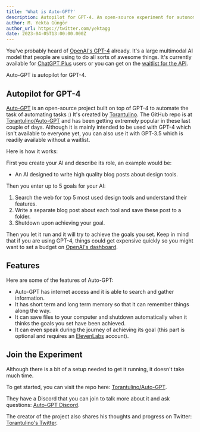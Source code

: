 ```yaml
---
title: 'What is Auto-GPT?'
description: Autopilot for GPT-4. An open-source experiment for autonomously developing and managing processes using OpenAI's GPT-4. It has internet access for search, short term and long term memory management and more...
author: M. Yekta Güngör
author_url: https://twitter.com/yektagg
date: 2023-04-05T13:00:00.000Z
---
```


<script>
  import Button from '$components/buttons/Button.svelte'
  import DocImage from '$components/docs/DocImage.svelte'
</script>

You've probably heard of [OpenAI's GPT-4](https://openai.com/product/gpt-4) already. It's a large multimodal AI model that people are using to do all sorts of awesome things. It's currently available for [ChatGPT Plus](https://chat.openai.com/chat) users or you can get on the [waitlist for the API](https://openai.com/waitlist/gpt-4-api).

Auto-GPT is autopilot for GPT-4.

<DocImage href="https://github.com/Torantulino/Auto-GPT" src="https://ba.stablecog.com/blog/auto-gpt-repo.jpg" width="2560" height="1540" alt="Auto-GPT Repo" />

## Autopilot for GPT-4

[Auto-GPT](https://github.com/Torantulino/Auto-GPT) is an open-source project built on top of GPT-4 to automate the task of automating tasks :) It's created by [Torantulino](https://github.com/Torantulino). The GitHub repo is at [Torantulino/Auto-GPT](https://github.com/Torantulino/Auto-GPT) and has been getting extremely popular in these last couple of days. Although it is mainly intended to be used with GPT-4 which isn't available to everyone yet, you can also use it with GPT-3.5 which is readily available without a waitlist.

<DocImage href="https://github.com/Torantulino/Auto-GPT" src="https://ba.stablecog.com/blog/auto-gpt-process.jpg" width="2560" height="1341" alt="Auto-GPT Process" />

Here is how it works:

First you create your AI and describe its role, an example would be:

- An AI designed to write high quality blog posts about design tools.

Then you enter up to 5 goals for your AI:

1. Search the web for top 5 most used design tools and understand their features.
2. Write a separate blog post about each tool and save these post to a folder.
3. Shutdown upon achieving your goal.

Then you let it run and it will try to achieve the goals you set. Keep in mind that if you are using GPT-4, things could get expensive quickly so you might want to set a budget on [OpenAI's dashboard](https://platform.openai.com/account/billing/limits).

## Features

Here are some of the features of Auto-GPT:

- Auto-GPT has internet access and it is able to search and gather information.
- It has short term and long term memory so that it can remember things along the way.
- It can save files to your computer and shutdown automatically when it thinks the goals you set have been achieved.
- It can even speak during the journey of achieving its goal (this part is optional and requires an [ElevenLabs](https://beta.elevenlabs.io/) account).

## Join the Experiment

Although there is a bit of a setup needed to get it running, it doesn't take much time.

To get started, you can visit the repo here: [Torantulino/Auto-GPT](https://github.com/Torantulino/Auto-GPT).

They have a Discord that you can join to talk more about it and ask questions: [Auto-GPT Discord](https://discord.gg/PQ7VX6TY4t).

The creator of the project also shares his thoughts and progress on Twitter: [Torantulino's Twitter](https://twitter.com/SigGravitas).
